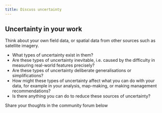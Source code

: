 ```yaml
---
title: Discuss uncertainty
---
```


## Uncertainty in your work

Think about your own field data, or spatial data from other sources such as satellite imagery.
- What types of uncertainty exist in them?
- Are these types of uncertainty inevitable, i.e. caused by the difficulty in measuring real-world features precisely?
- Are these types of uncertainty deliberate generalisations or simplifications?
- How might these types of uncertainty affect what you can do with your data, for example in your analysis, map-making, or making management recommendations?
- Is there anything you can do to reduce these sources of uncertainty?

Share your thoughts in the community forum below


<div id='discourse-comments'></div>

<script type="text/javascript">
  window.DiscourseEmbed = { discourseUrl: 'https://community.verdantlearn.org/', topicId: 532 };

  (function() {
    var d = document.createElement('script'); d.type = 'text/javascript'; d.async = true;
    d.src = window.DiscourseEmbed.discourseUrl + 'javascripts/embed.js';
    (document.getElementsByTagName('head')[0] || document.getElementsByTagName('body')[0]).appendChild(d);
  })();
</script>

<!-- combine with other Uncertainty pages -->
